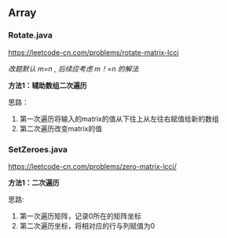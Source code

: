 ## Array

### Rotate.java

https://leetcode-cn.com/problems/rotate-matrix-lcci

*改题默认 m=n , 后续应考虑 m！=n 的解法*

**方法1：辅助数组二次遍历**

思路：

1. 第一次遍历将输入的matrix的值从下往上从左往右赋值给新的数组
2. 第二次遍历改变matrix的值

### SetZeroes.java

https://leetcode-cn.com/problems/zero-matrix-lcci/

**方法1：二次遍历**

思路:

1. 第一次遍历矩阵，记录0所在的矩阵坐标
2. 第二次遍历坐标，将相对应的行与列赋值为0


